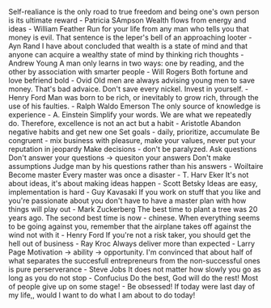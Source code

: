 Self-realiance is the only road to true freedom and being one's own person is its ultimate reward - Patricia SAmpson
Wealth flows from energy and ideas - William Feather
Run for your life from any man who tells you that money is evil. That sentence is the leper's bell of an approaching looter - Ayn Rand
I have about concluded that wealth is a state of mind and that anyone can acquire a wealthy state of mind by thinking rich thoughts - Andrew Young
A man only learns in two ways: one by reading, and the other by association with smarter people - Will Rogers
Both fortune and love befriend bold - Ovid
Old men are always advising young men to save money. That's bad advaice. Don't save every nickel. Invest in yourself. - Henry Ford
Man was born to be rich, or inevitably to grow rich, through the use of his faulties. - Ralph Waldo Emerson
The only source of knowledge is experience - A. Einstein
Simplify your words.
We are what we repeatedly do. Therefore, excellence is not an act but a habit - Aristotle
Abandon negative habits and get new one
Set goals - daily, prioritize, accumulate
Be congruent - mix business with pleasure, make your values, never put your reputation in jeopardy
Make decisions - don't be paralyzed.
Ask questions
Don't answer your questions -> quesiton your answers
Don't make assumptions
Judge man by his questions rather than his answers - Woiltaire
Become master
Every master was once a disaster - T. Harv Eker
It's not about ideas, it's about making ideas happen - Scott Betsky
Ideas are easy, implementation is hard - Guy Kavasaki
If you work on stuff that you like and you're passionate about you don't have to have a master plan with how things will play out - Mark Zuckerberg
The best time to plant a tree was 20 years ago. The second best time is now - chinese.
When everything seems to be going against you, remember that the airplane takes off against the wind not with it - Henry Ford
If you're not a risk taker, you should get the hell out of business - Ray Kroc
Always deliver more than expected - Larry Page
Motivation -> ability -> opportunity.
I'm convinced that about half of what separates the succesfull entrepreneurs from the non-successful ones is pure perserverance - Steve Jobs
It does not matter how slowly you go as long as you do not stop - Confucius
Do the best, God will do the rest!
Most of people give up on some stage! - Be obsessed!
If today were last day of my life,, would I want to do what I am about to do today!
